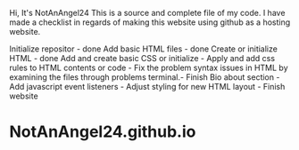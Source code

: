 Hi, It's NotAnAngel24 This is a source and complete file of my code. I have made a checklist in regards of making this website using github as a hosting website.

Initialize repositor - done
Add basic HTML files - done
Create or initialize HTML - done
Add and create basic CSS or initialize -
Apply and add css rules to HTML contents or code -
Fix the problem syntax issues in HTML by examining the files through problems terminal.-
Finish Bio about section -
Add javascript event listeners -
Adjust styling for new HTML layout -
Finish website
# NotAnAngel24.github.io
